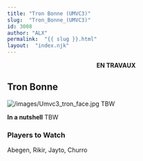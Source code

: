 ```yaml
---
title: "Tron Bonne (UMVC3)"
slug:  "Tron_Bonne_(UMVC3)"
id: 3008
author: "ALX"
permalink:  "{{ slug }}.html"
layout:  "index.njk"
---
```


<center>

**EN TRAVAUX**

</center>

## Tron Bonne

![](/images/Umvc3_tron_face.jpg‎ "/images/Umvc3_tron_face.jpg‎") TBW

**In a nutshell** TBW

### Players to Watch

Abegen, Rikir, Jayto, Churro
